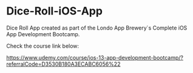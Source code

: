 # Dice-Roll-iOS-App

Dice Roll App created as part of the Londo App Brewery`s Complete iOS App Development Bootcamp.

Check the course link below:

https://www.udemy.com/course/ios-13-app-development-bootcamp/?referralCode=D3530B180A3ECABC6056%22
